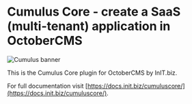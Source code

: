 # Cumulus Core - create a SaaS (multi-tenant) application in OctoberCMS
![Cumulus banner](https://raw.githubusercontent.com/initbizlab/initbizlab.github.io/master/cumuluscore/assets/images/cumulus-banner.png)

This is the Cumulus Core plugin for OctoberCMS by InIT.biz.

For full documentation visit [https://docs.init.biz/cumuluscore/](https://docs.init.biz/cumuluscore/).
